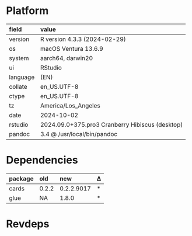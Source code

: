 # Platform

|field    |value                                           |
|:--------|:-----------------------------------------------|
|version  |R version 4.3.3 (2024-02-29)                    |
|os       |macOS Ventura 13.6.9                            |
|system   |aarch64, darwin20                               |
|ui       |RStudio                                         |
|language |(EN)                                            |
|collate  |en_US.UTF-8                                     |
|ctype    |en_US.UTF-8                                     |
|tz       |America/Los_Angeles                             |
|date     |2024-10-02                                      |
|rstudio  |2024.09.0+375.pro3 Cranberry Hibiscus (desktop) |
|pandoc   |3.4 @ /usr/local/bin/pandoc                     |

# Dependencies

|package |old   |new        |Δ  |
|:-------|:-----|:----------|:--|
|cards   |0.2.2 |0.2.2.9017 |*  |
|glue    |NA    |1.8.0      |*  |

# Revdeps

